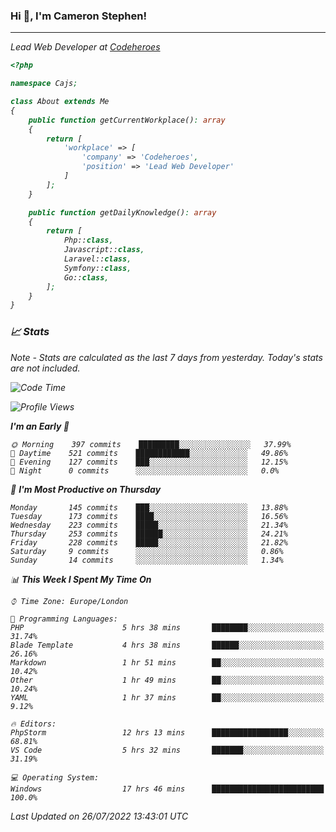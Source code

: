 ### Hi 👋, I'm Cameron Stephen!
<hr>
<p><em>Lead Web Developer at <a href="https://codeheroes.co.uk">Codeheroes</a></p>


```php
<?php

namespace Cajs;

class About extends Me
{
    public function getCurrentWorkplace(): array
    {
        return [
            'workplace' => [
                'company' => 'Codeheroes',
                'position' => 'Lead Web Developer'
            ]
        ];
    }

    public function getDailyKnowledge(): array
    {
        return [
            Php::class,
            Javascript::class,
            Laravel::class,
            Symfony::class,
            Go::class,
        ];
    }
}
```

### 📈 Stats
<p><em>Note - Stats are calculated as the last 7 days from yesterday. Today's stats are not included.</em></p>


<!--START_SECTION:waka-->
![Code Time](http://img.shields.io/badge/Code%20Time-3%2C043%20hrs%2039%20mins-blue)

![Profile Views](http://img.shields.io/badge/Profile%20Views-0-blue)

**I'm an Early 🐤** 

```text
🌞 Morning    397 commits    █████████░░░░░░░░░░░░░░░░   37.99% 
🌆 Daytime    521 commits    ████████████░░░░░░░░░░░░░   49.86% 
🌃 Evening    127 commits    ███░░░░░░░░░░░░░░░░░░░░░░   12.15% 
🌙 Night      0 commits      ░░░░░░░░░░░░░░░░░░░░░░░░░   0.0%

```
📅 **I'm Most Productive on Thursday** 

```text
Monday       145 commits    ███░░░░░░░░░░░░░░░░░░░░░░   13.88% 
Tuesday      173 commits    ████░░░░░░░░░░░░░░░░░░░░░   16.56% 
Wednesday    223 commits    █████░░░░░░░░░░░░░░░░░░░░   21.34% 
Thursday     253 commits    ██████░░░░░░░░░░░░░░░░░░░   24.21% 
Friday       228 commits    █████░░░░░░░░░░░░░░░░░░░░   21.82% 
Saturday     9 commits      ░░░░░░░░░░░░░░░░░░░░░░░░░   0.86% 
Sunday       14 commits     ░░░░░░░░░░░░░░░░░░░░░░░░░   1.34%

```


📊 **This Week I Spent My Time On** 

```text
⌚︎ Time Zone: Europe/London

💬 Programming Languages: 
PHP                      5 hrs 38 mins       ████████░░░░░░░░░░░░░░░░░   31.74% 
Blade Template           4 hrs 38 mins       ██████░░░░░░░░░░░░░░░░░░░   26.16% 
Markdown                 1 hr 51 mins        ██░░░░░░░░░░░░░░░░░░░░░░░   10.42% 
Other                    1 hr 49 mins        ██░░░░░░░░░░░░░░░░░░░░░░░   10.24% 
YAML                     1 hr 37 mins        ██░░░░░░░░░░░░░░░░░░░░░░░   9.12%

🔥 Editors: 
PhpStorm                 12 hrs 13 mins      █████████████████░░░░░░░░   68.81% 
VS Code                  5 hrs 32 mins       ███████░░░░░░░░░░░░░░░░░░   31.19%

💻 Operating System: 
Windows                  17 hrs 46 mins      █████████████████████████   100.0%

```


 Last Updated on 26/07/2022 13:43:01 UTC
<!--END_SECTION:waka-->
